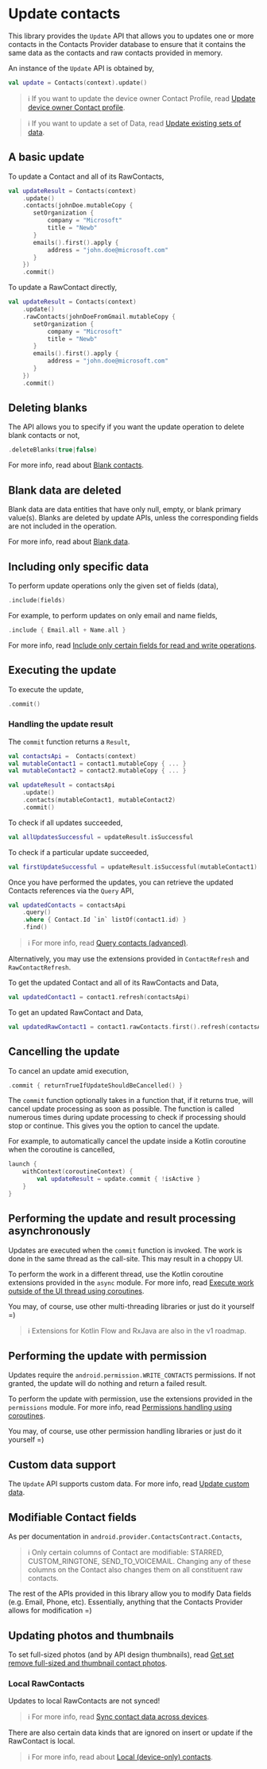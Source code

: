 # Update contacts

This library provides the `Update` API that allows you to updates one or more contacts in the 
Contacts Provider database to ensure that it contains the same data as the contacts and raw contacts
provided in memory.

An instance of the `Update` API is obtained by,

```kotlin
val update = Contacts(context).update()
```

> ℹ️ If you want to update the device owner Contact Profile, read [Update device owner Contact profile](./../profile/update-profile.md).

> ℹ️ If you want to update a set of Data, read [Update existing sets of data](./../data/update-data-sets.md).

## A basic update

To update a Contact and all of its RawContacts,

```kotlin
val updateResult = Contacts(context)
    .update()
    .contacts(johnDoe.mutableCopy {
       setOrganization {
           company = "Microsoft"
           title = "Newb"
       }
       emails().first().apply {
           address = "john.doe@microsoft.com"
       }
    })
    .commit()
```

To update a RawContact directly,

```kotlin
val updateResult = Contacts(context)
    .update()
    .rawContacts(johnDoeFromGmail.mutableCopy {
       setOrganization {
           company = "Microsoft"
           title = "Newb"
       }
       emails().first().apply {
           address = "john.doe@microsoft.com"
       }
    })
    .commit()
```

## Deleting blanks

The API allows you to specify if you want the update operation to delete blank contacts or not,

```kotlin
.deleteBlanks(true|false)
```

For more info, read about [Blank contacts](./../entities/about-blank-contacts.md).

## Blank data are deleted

Blank data are data entities that have only null, empty, or blank primary value(s). Blanks are 
deleted by update APIs, unless the corresponding fields are not included in the operation.

For more info, read about [Blank data](./../entities/about-blank-data.md).

## Including only specific data

To perform update operations only the given set of fields (data),

```kotlin
.include(fields)
```

For example, to perform updates on only email and name fields,

```kotlin
.include { Email.all + Name.all }
```

For more info, read [Include only certain fields for read and write operations](./../basics/include-only-desired-data.md).

## Executing the update

To execute the update,

```kotlin
.commit()
```

### Handling the update result

The `commit` function returns a `Result`,

```kotlin
val contactsApi =  Contacts(context)
val mutableContact1 = contact1.mutableCopy { ... }
val mutableContact2 = contact2.mutableCopy { ... }

val updateResult = contactsApi
    .update()
    .contacts(mutableContact1, mutableContact2)
    .commit()
```

To check if all updates succeeded,

```kotlin
val allUpdatesSuccessful = updateResult.isSuccessful
```

To check if a particular update succeeded,

```kotlin
val firstUpdateSuccessful = updateResult.isSuccessful(mutableContact1)
```

Once you have performed the updates, you can retrieve the updated Contacts references via the `Query` API,

```kotlin
val updatedContacts = contactsApi
    .query()
    .where { Contact.Id `in` listOf(contact1.id) }
    .find()
```

> ℹ️ For more info, read [Query contacts (advanced)](./../basics/query-contacts-advanced.md).

Alternatively, you may use the extensions provided in `ContactRefresh` and `RawContactRefresh`.

To get the updated Contact and all of its RawContacts and Data,

```kotlin
val updatedContact1 = contact1.refresh(contactsApi)
```

To get an updated RawContact and Data,

```kotlin
val updatedRawContact1 = contact1.rawContacts.first().refresh(contactsApi)
```

## Cancelling the update

To cancel an update amid execution,

```kotlin
.commit { returnTrueIfUpdateShouldBeCancelled() }
```

The `commit` function optionally takes in a function that, if it returns true, will cancel update
processing as soon as possible. The function is called numerous times during update processing to
check if processing should stop or continue. This gives you the option to cancel the update.

For example, to automatically cancel the update inside a Kotlin coroutine when the coroutine is cancelled,

```kotlin
launch {
    withContext(coroutineContext) {
        val updateResult = update.commit { !isActive }
    }
}
```

## Performing the update and result processing asynchronously

Updates are executed when the `commit` function is invoked. The work is done in the same thread as
the call-site. This may result in a choppy UI.

To perform the work in a different thread, use the Kotlin coroutine extensions provided in the `async` module.
For more info, read [Execute work outside of the UI thread using coroutines](./../async/async-execution-coroutines.md).

You may, of course, use other multi-threading libraries or just do it yourself =)

> ℹ️ Extensions for Kotlin Flow and RxJava are also in the v1 roadmap.

## Performing the update with permission

Updates require the `android.permission.WRITE_CONTACTS` permissions. If not granted, the update 
will do nothing and return a failed result.

To perform the update with permission, use the extensions provided in the `permissions` module.
For more info, read [Permissions handling using coroutines](./../permissions/permissions-handling-coroutines.md).

You may, of course, use other permission handling libraries or just do it yourself =)

## Custom data support
 
The `Update` API supports custom data. For more info, read [Update custom data](./../customdata/update-custom-data.md).

## Modifiable Contact fields

As per documentation in `android.provider.ContactsContract.Contacts`,

> ℹ️ Only certain columns of Contact are modifiable: STARRED, CUSTOM_RINGTONE, SEND_TO_VOICEMAIL.
> Changing any of these columns on the Contact also changes them on all constituent raw contacts.

The rest of the APIs provided in this library allow you to modify Data fields (e.g. Email, Phone, 
etc). Essentially, anything that the Contacts Provider allows for modification =) 

## Updating photos and thumbnails

To set full-sized photos (and by API design thumbnails),
read [Get set remove full-sized and thumbnail contact photos](./../other/get-set-remove-contact-raw-contact-photo.md).

### Local RawContacts

Updates to local RawContacts are not synced!

> ℹ️ For more info, read [Sync contact data across devices](./../entities/sync-contact-data.md).

There are also certain data kinds that are ignored on insert or update if the RawContact is local.

> ℹ️ For more info, read about [Local (device-only) contacts](./../entities/about-local-contacts.md).